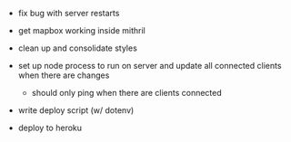 - fix bug with server restarts
- get mapbox working inside mithril
- clean up and consolidate styles

- set up node process to run on server and update all connected clients when there are changes
  - should only ping when there are clients connected
- write deploy script (w/ dotenv)
- deploy to heroku
